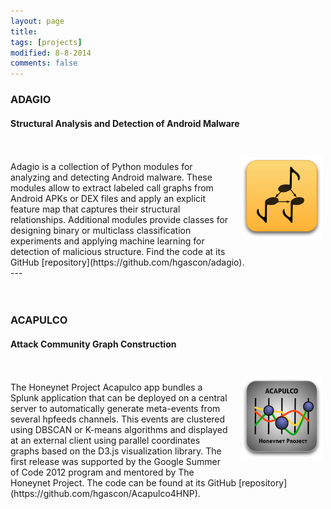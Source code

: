```yaml
---
layout: page
title: 
tags: [projects]
modified: 8-8-2014
comments: false
---
```



### ADAGIO

#### Structural Analysis and Detection of Android Malware
<br>
<img class="project-img" src="../images/icon_adagio.png" style="width:130px;height:130x;float:right;margin:10px 5px 20px 20px;">
<br>
Adagio is a collection of Python modules for analyzing and detecting Android malware. These modules allow to extract labeled call graphs from Android APKs or DEX files and apply an explicit feature map that captures their structural relationships. Additional modules provide classes for designing binary or multiclass classification experiments and applying machine learning for detection of malicious structure. Find the code at its GitHub [repository](https://github.com/hgascon/adagio). 
<br>
---
<br><br><br>

### ACAPULCO

#### Attack Community Graph Construction
<br>
<img class="project-img" src="../images/icon_acapulco.png" style="width:130px;height:130x;float:right;margin:10px 5px 20px 20px;">
<br>
The Honeynet Project Acapulco app bundles a Splunk application that can be deployed on a central server to automatically generate meta-events from several hpfeeds channels. This events are clustered using DBSCAN or K-means algorithms and displayed at an external client using parallel coordinates graphs based on the D3.js visualization library. The first release was supported by the Google Summer of Code 2012 program and mentored by The Honeynet Project. The code can be found at its GitHub [repository](https://github.com/hgascon/Acapulco4HNP).
